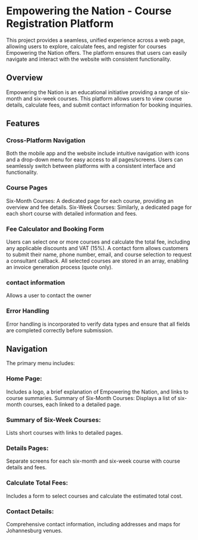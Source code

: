 # Empowering the Nation - Course Registration Platform
This project provides a seamless, unified experience across a web page, allowing users to explore, calculate fees, and register for courses Empowering the Nation offers. The platform ensures that users can easily navigate and interact with the website with consistent functionality.

## Overview
Empowering the Nation is an educational initiative providing a range of six-month and six-week courses. This platform allows users to view course details, calculate fees, and submit contact information for booking inquiries.

## Features
### Cross-Platform Navigation
Both the mobile app and the website include intuitive navigation with icons and a drop-down menu for easy access to all pages/screens.
Users can seamlessly switch between platforms with a consistent interface and functionality.

### Course Pages
Six-Month Courses: A dedicated page for each course, providing an overview and fee details.
Six-Week Courses: Similarly, a dedicated page for each short course with detailed information and fees.

### Fee Calculator and Booking Form
Users can select one or more courses and calculate the total fee, including any applicable discounts and VAT (15%).
A contact form allows customers to submit their name, phone number, email, and course selection to request a consultant callback.
All selected courses are stored in an array, enabling an invoice generation process (quote only).

### contact information
Allows a user to contact the owner

### Error Handling
Error handling is incorporated to verify data types and ensure that all fields are completed correctly before submission.

## Navigation
The primary menu includes:

### Home Page: 
Includes a logo, a brief explanation of Empowering the Nation, and links to course summaries.
Summary of Six-Month Courses: Displays a list of six-month courses, each linked to a detailed page.

### Summary of Six-Week Courses:
Lists short courses with links to detailed pages.

### Details Pages:
Separate screens for each six-month and six-week course with course details and fees.

### Calculate Total Fees:
Includes a form to select courses and calculate the estimated total cost.

### Contact Details:
Comprehensive contact information, including addresses and maps for Johannesburg venues.
